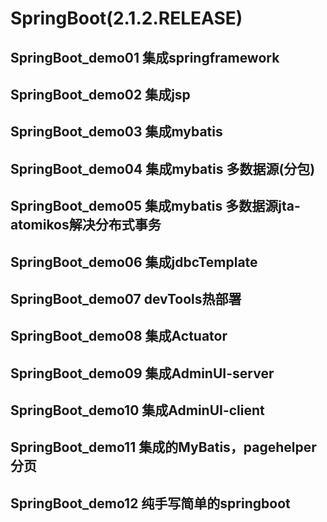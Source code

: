 # SpringBoot(2.1.2.RELEASE)

## SpringBoot_demo01 集成springframework
## SpringBoot_demo02 集成jsp
## SpringBoot_demo03 集成mybatis
## SpringBoot_demo04 集成mybatis 多数据源(分包)
## SpringBoot_demo05 集成mybatis 多数据源jta-atomikos解决分布式事务
## SpringBoot_demo06 集成jdbcTemplate
## SpringBoot_demo07 devTools热部署
## SpringBoot_demo08 集成Actuator
## SpringBoot_demo09 集成AdminUI-server
## SpringBoot_demo10 集成AdminUI-client
## SpringBoot_demo11 集成的MyBatis，pagehelper分页
## SpringBoot_demo12 纯手写简单的springboot